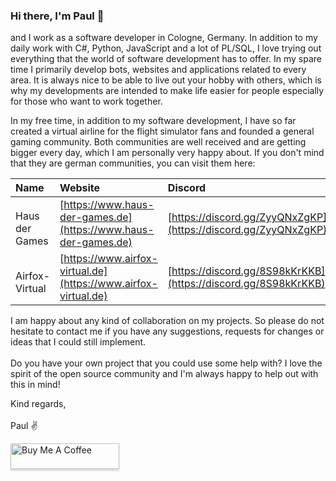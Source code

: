 ### Hi there, I'm Paul 👋

and I work as a software developer in Cologne, Germany. In addition to my daily work with C#, Python, JavaScript and a lot of PL/SQL, I love trying out everything that the world of software development has to offer. In my spare time I primarily develop bots, websites and applications related to every area. It is always nice to be able to live out your hobby with others, which is why my developments are intended to make life easier for people especially for those who want to work together. 

In my free time, in addition to my software development, I have so far created a virtual airline for the flight simulator fans and founded a general gaming community. Both communities are well received and are getting bigger every day, which I am personally very happy about. If you don't mind that they are german communities, you can visit them here: 

| Name               | Website                                                        | Discord                                                        |
| :----------------- |:-------------------------------------------------------------- | :------------------------------------------------------------- |
| <img height="15" src="https://www.haus-der-games.de/static/images/controller.png"> Haus der Games | [https://www.haus-der-games.de](https://www.haus-der-games.de)                  | [https://discord.gg/ZyyQNxZgKP](https://discord.gg/ZyyQNxZgKP) |
| <img height="15" src="https://avatars.githubusercontent.com/u/72444340?s=200&v=4"> Airfox-Virtual     | [https://www.airfox-virtual.de](https://www.airfox-virtual.de) | [https://discord.gg/8S98kKrKKB](https://discord.gg/8S98kKrKKB) |

I am happy about any kind of collaboration on my projects. So please do not hesitate to contact me if you have any suggestions, requests for changes or ideas that I could still implement. 
<br><br>
Do you have your own project that you could use some help with? I love the spirit of the open source community and I'm always happy to help out with this in mind! 

Kind regards,
<br><br>
Paul ✌️

<a href="https://www.buymeacoffee.com/wnzlff" target="_blank"><img src="https://www.buymeacoffee.com/assets/img/custom_images/orange_img.png" alt="Buy Me A Coffee" style="height: 41px !important;width: 174px !important;box-shadow: 0px 3px 2px 0px rgba(190, 190, 190, 0.5) !important;-webkit-box-shadow: 0px 3px 2px 0px rgba(190, 190, 190, 0.5) !important;" ></a>
